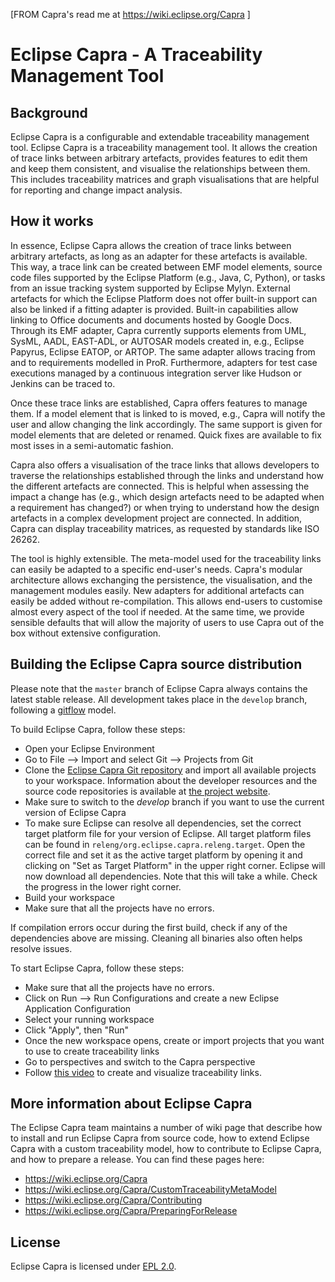 [FROM Capra's read me at https://wiki.eclipse.org/Capra ]

# Eclipse Capra - A Traceability Management Tool

## Background
Eclipse Capra is a configurable and extendable traceability management tool. Eclipse Capra is a traceability management tool. It allows the creation of trace links between arbitrary artefacts, provides features to edit them and keep them consistent, and visualise the relationships between them. This includes traceability matrices and graph visualisations that are helpful for reporting and change impact analysis.

## How it works

In essence, Eclipse Capra allows the creation of trace links between arbitrary artefacts, as long as an adapter for these artefacts is available. This way, a trace link can be created between EMF model elements, source code files supported by the Eclipse Platform (e.g., Java, C, Python), or tasks from an issue tracking system supported by Eclipse Mylyn. External artefacts for which the Eclipse Platform does not offer built-in support can also be linked if a fitting adapter is provided. Built-in capabilities allow linking to Office documents and documents hosted by Google Docs. Through its EMF adapter, Capra currently supports elements from UML, SysML, AADL, EAST-ADL, or AUTOSAR models created in, e.g., Eclipse Papyrus, Eclipse EATOP, or ARTOP. The same adapter allows tracing from and to requirements modelled in ProR. Furthermore, adapters for test case executions managed by a continuous integration server like Hudson or Jenkins can be traced to.

Once these trace links are established, Capra offers features to manage them. If a model element that is linked to is moved, e.g., Capra will notify the user and allow changing the link accordingly. The same support is given for model elements that are deleted or renamed. Quick fixes are available to fix most isses in a semi-automatic fashion.

Capra also offers a visualisation of the trace links that allows developers to traverse the relationships established through the links and understand how the different artefacts are connected. This is helpful when assessing the impact a change has (e.g., which design artefacts need to be adapted when a requirement has changed?) or when trying to understand how the design artefacts in a complex development project are connected. In addition, Capra can display traceability matrices, as requested by standards like ISO 26262.

The tool is highly extensible. The meta-model used for the traceability links can easily be adapted to a specific end-user's needs. Capra's modular architecture allows exchanging the persistence, the visualisation, and the management modules easily. New adapters for additional artefacts can easily be added without re-compilation. This allows end-users to customise almost every aspect of the tool if needed. At the same time, we provide sensible defaults that will allow the majority of users to use Capra out of the box without extensive configuration.

## Building the Eclipse Capra source distribution

Please note that the `master` branch of Eclipse Capra always contains the latest stable release. All development takes place in the `develop` branch, following a [gitflow](http://nvie.com/posts/a-successful-git-branching-model/) model.

To build Eclipse Capra, follow these steps:

* Open your Eclipse Environment
* Go to File --> Import and select Git --> Projects from Git
* Clone the [Eclipse Capra Git repository](https://git.eclipse.org/c/capra/org.eclipse.capra) and import all available projects to your workspace. Information about the developer resources and the source code repositories is available at [the project website](https://projects.eclipse.org/projects/modeling.capra/developer).
* Make sure to switch to the *develop* branch if you want to use the current version of Eclipse Capra
* To make sure Eclipse can resolve all dependencies, set the correct target platform file for your version of Eclipse. All target platform files can be found in `releng/org.eclipse.capra.releng.target`. Open the correct file and set it as the active target platform by opening it and clicking on "Set as Target Platform" in the upper right corner. Eclipse will now download all dependencies. Note that this will take a while. Check the progress in the lower right corner.
* Build your workspace
* Make sure that all the projects have no errors.

If compilation errors occur during the first build, check if any of the dependencies above are missing. Cleaning all binaries also often helps resolve issues.

To start Eclipse Capra, follow these steps:

* Make sure that all the projects have no errors.
* Click on Run --> Run Configurations and create a new Eclipse Application Configuration
* Select your running workspace
* Click "Apply", then "Run"
* Once the new workspace opens, create or import projects that you want to  use to create traceability links
* Go to perspectives and switch to the Capra perspective
* Follow [this video](https://youtu.be/XRtLs5OT_yM) to create and visualize traceability links.

## More information about Eclipse Capra

The Eclipse Capra team maintains a number of wiki page that describe how to install and run Eclipse Capra from source code, how to extend Eclipse Capra with a custom traceability model, how to contribute to Eclipse Capra, and how to prepare a release. You can find these pages here:

 * https://wiki.eclipse.org/Capra
 * https://wiki.eclipse.org/Capra/CustomTraceabilityMetaModel
 * https://wiki.eclipse.org/Capra/Contributing
 * https://wiki.eclipse.org/Capra/PreparingForRelease

## License

Eclipse Capra is licensed under [EPL 2.0](https://www.eclipse.org/legal/epl-v20.html).

